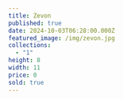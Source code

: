 ```yaml
---
title: Zevon
published: true
date: 2024-10-03T06:28:00.000Z
featured_image: /img/zevon.jpg
collections:
  - "1"
height: 8
width: 11
price: 0
sold: true
---
```

